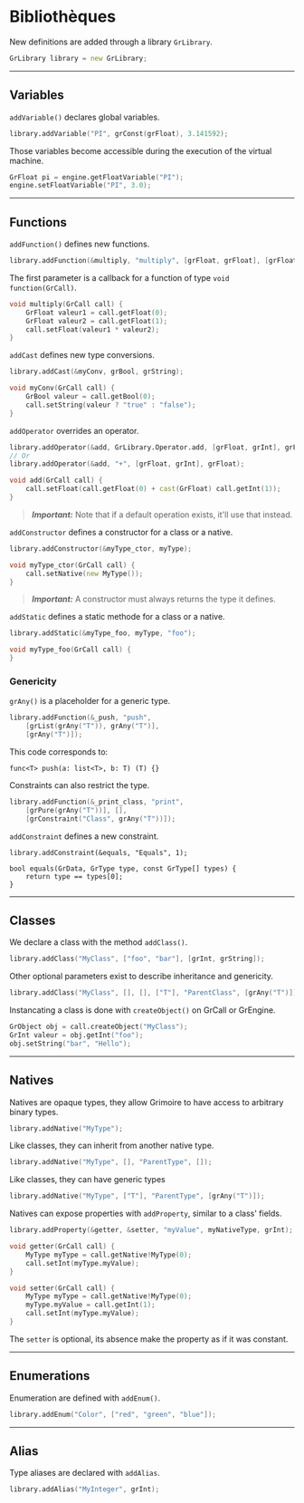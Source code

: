 # Bibliothèques

New definitions are added through a library `GrLibrary`.

```d
GrLibrary library = new GrLibrary;
```

* * *

## Variables

`addVariable()` declares global variables.

```d
library.addVariable("PI", grConst(grFloat), 3.141592); 
```

Those variables become accessible during the execution of the virtual machine.

```d
GrFloat pi = engine.getFloatVariable("PI");
engine.setFloatVariable("PI", 3.0);
```

* * *

## Functions

`addFunction()` defines new functions.

```d
library.addFunction(&multiply, "multiply", [grFloat, grFloat], [grFloat]);
```

The first parameter is a callback for a function of type `void function(GrCall)`.

```d
void multiply(GrCall call) {
	GrFloat valeur1 = call.getFloat(0);
	GrFloat valeur2 = call.getFloat(1);
    call.setFloat(valeur1 * valeur2);
}
```

`addCast` defines new type conversions.

```d
library.addCast(&myConv, grBool, grString);

void myConv(GrCall call) {
    GrBool valeur = call.getBool(0);
    call.setString(valeur ? "true" : "false");
}
```

`addOperator` overrides an operator.

```d
library.addOperator(&add, GrLibrary.Operator.add, [grFloat, grInt], grFloat);
// Or
library.addOperator(&add, "+", [grFloat, grInt], grFloat);

void add(GrCall call) {
    call.setFloat(call.getFloat(0) + cast(GrFloat) call.getInt(1));
}
```
> ***Important:***
Note that if a default operation exists, it'll use that instead.

`addConstructor` defines a constructor for a class or a native.

```d
library.addConstructor(&myType_ctor, myType);

void myType_ctor(GrCall call) {
    call.setNative(new MyType());
}
```
> ***Important:***
A constructor must always returns the type it defines.

`addStatic` defines a static methode for a class or a native.

```d
library.addStatic(&myType_foo, myType, "foo");

void myType_foo(GrCall call) {
}
```

### Genericity

`grAny()` is a placeholder for a generic type.

```d
library.addFunction(&_push, "push",
    [grList(grAny("T")), grAny("T")],
	[grAny("T")]);
```
This code corresponds to:
```grimoire
func<T> push(a: list<T>, b: T) (T) {}
```
Constraints can also restrict the type.
```d
library.addFunction(&_print_class, "print",
    [grPure(grAny("T"))], [],
    [grConstraint("Class", grAny("T"))]);
```

`addConstraint` defines a new constraint.

```grimoire
library.addConstraint(&equals, "Equals", 1);

bool equals(GrData, GrType type, const GrType[] types) {
    return type == types[0];
}
```

* * *

## Classes

We declare a class with the method `addClass()`.
```d
library.addClass("MyClass", ["foo", "bar"], [grInt, grString]);
```

Other optional parameters exist to describe inheritance and genericity.
```d
library.addClass("MyClass", [], [], ["T"], "ParentClass", [grAny("T")]);
```

Instancating a class is done with `createObject()` on GrCall or GrEngine.
```d
GrObject obj = call.createObject("MyClass");
GrInt valeur = obj.getInt("foo");
obj.setString("bar", "Hello");
```

* * *

## Natives

Natives are opaque types, they allow Grimoire to have access to arbitrary binary types.
```d
library.addNative("MyType");
```

Like classes, they can inherit from another native type.
```d
library.addNative("MyType", [], "ParentType", []);
```

Like classes, they can have generic types
```d
library.addNative("MyType", ["T"], "ParentType", [grAny("T")]);
```

Natives can expose properties with `addProperty`, similar to a class' fields.
```d
library.addProperty(&getter, &setter, "myValue", myNativeType, grInt);

void getter(GrCall call) {
    MyType myType = call.getNative!MyType(0);
    call.setInt(myType.myValue);
}

void setter(GrCall call) {
    MyType myType = call.getNative!MyType(0);
    myType.myValue = call.getInt(1);
    call.setInt(myType.myValue);
}
```
The `setter` is optional, its absence make the property as if it was constant.

* * *

## Enumerations

Enumeration are defined with `addEnum()`.
```d
library.addEnum("Color", ["red", "green", "blue"]);
```

* * *

## Alias

Type aliases are declared with `addAlias`.
```d
library.addAlias("MyInteger", grInt);
```